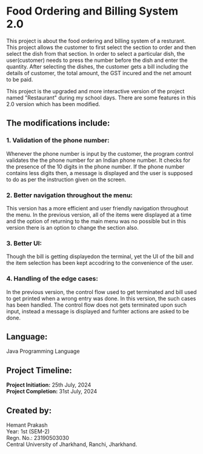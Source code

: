 # Food Ordering and Billing System 2.0
This project is about the food ordering and billing system of a resturant. This project allows the customer to first select the section to order and then select the dish from that section. In order to select a particular dish, the user(customer) needs to press the number before the dish and enter the quantity. After selecting the dishes, the customer gets a bill including the details of customer, the total amount, the GST incured and the net amount to be paid.

This project is the upgraded and more interactive version of the project named "Restaurant" during my school days. There are some features in this 2.0 version which has been modified.

  ## The modifications include:
  ### 1. Validation of the phone number:
  Whenever the phone number is input by the customer, the program control validates the the phone number for an Indian phone number. It checks for the presence of the 10 digits in
     the phone number. If the phone number contains less digits then, a message is displayed and the user is supposed to do as per the instruction given on the screen.
   ### 2. Better navigation throughout the menu: 
  This version has a more efficient and user friendly navigation throughout the menu. In the previous version, all of the items were displayed at a time and the option of returning to the main menu was no possible  but in this version there is an option to change the section also.
   ### 3. Better UI: 
   Though the bill is getting displayedon the terminal, yet the UI of the bill and the item selection has been kept accodring to the convenience of the user.
  ### 4. Handling of the edge cases: 
  In the previous version, the control flow used to get terminated and bill used to get printed when a wrong entry was done. In this version, the such cases has been handled. The control flow does not gets terminated upon such input, instead a message is displayed and furhter actions are asked to be done.

## Language: 
  Java Programming Language

## Project Timeline:
   <b>Project Initiation:</b> 25th July, 2024
   <br> <b>Project Completion:</b> 31st July, 2024

## Created by:
  Hemant Prakash
  <br>Year: 1st (SEM-2)
  <br>Regn. No.: 23190503030
  <br>Central University of Jharkhand, Ranchi, Jharkhand.

